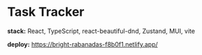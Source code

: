 # Task Tracker

<b>stack:</b> React, TypeScript, react-beautiful-dnd, Zustand, MUI, vite

<b>deploy:</b> https://bright-rabanadas-f8b0f1.netlify.app/
